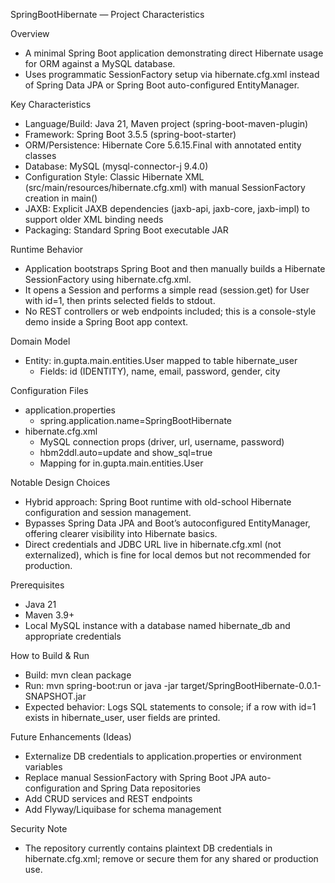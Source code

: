 SpringBootHibernate — Project Characteristics

Overview
- A minimal Spring Boot application demonstrating direct Hibernate usage for ORM against a MySQL database.
- Uses programmatic SessionFactory setup via hibernate.cfg.xml instead of Spring Data JPA or Spring Boot auto-configured EntityManager.

Key Characteristics
- Language/Build: Java 21, Maven project (spring-boot-maven-plugin)
- Framework: Spring Boot 3.5.5 (spring-boot-starter)
- ORM/Persistence: Hibernate Core 5.6.15.Final with annotated entity classes
- Database: MySQL (mysql-connector-j 9.4.0)
- Configuration Style: Classic Hibernate XML (src/main/resources/hibernate.cfg.xml) with manual SessionFactory creation in main()
- JAXB: Explicit JAXB dependencies (jaxb-api, jaxb-core, jaxb-impl) to support older XML binding needs
- Packaging: Standard Spring Boot executable JAR

Runtime Behavior
- Application bootstraps Spring Boot and then manually builds a Hibernate SessionFactory using hibernate.cfg.xml.
- It opens a Session and performs a simple read (session.get) for User with id=1, then prints selected fields to stdout.
- No REST controllers or web endpoints included; this is a console-style demo inside a Spring Boot app context.

Domain Model
- Entity: in.gupta.main.entities.User mapped to table hibernate_user
  - Fields: id (IDENTITY), name, email, password, gender, city

Configuration Files
- application.properties
  - spring.application.name=SpringBootHibernate
- hibernate.cfg.xml
  - MySQL connection props (driver, url, username, password)
  - hbm2ddl.auto=update and show_sql=true
  - Mapping for in.gupta.main.entities.User

Notable Design Choices
- Hybrid approach: Spring Boot runtime with old-school Hibernate configuration and session management.
- Bypasses Spring Data JPA and Boot’s autoconfigured EntityManager, offering clearer visibility into Hibernate basics.
- Direct credentials and JDBC URL live in hibernate.cfg.xml (not externalized), which is fine for local demos but not recommended for production.

Prerequisites
- Java 21
- Maven 3.9+
- Local MySQL instance with a database named hibernate_db and appropriate credentials

How to Build & Run
- Build: mvn clean package
- Run: mvn spring-boot:run or java -jar target/SpringBootHibernate-0.0.1-SNAPSHOT.jar
- Expected behavior: Logs SQL statements to console; if a row with id=1 exists in hibernate_user, user fields are printed.

Future Enhancements (Ideas)
- Externalize DB credentials to application.properties or environment variables
- Replace manual SessionFactory with Spring Boot JPA auto-configuration and Spring Data repositories
- Add CRUD services and REST endpoints
- Add Flyway/Liquibase for schema management

Security Note
- The repository currently contains plaintext DB credentials in hibernate.cfg.xml; remove or secure them for any shared or production use.
